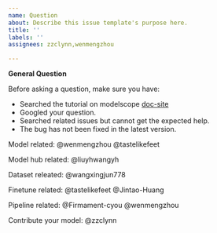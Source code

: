 ```yaml
---
name: Question
about: Describe this issue template's purpose here.
title: ''
labels: ''
assignees: zzclynn,wenmengzhou

---
```


**General Question**

Before asking a question, make sure you have:

* Searched the tutorial on modelscope  [doc-site](https://modelscope.cn/docs)
* Googled your question.
* Searched related issues but cannot get the expected help.
* The bug has not been fixed in the latest version.

Model related: @wenmengzhou @tastelikefeet

Model hub related: @liuyhwangyh

Dataset releated: @wangxingjun778

Finetune related: @tastelikefeet  @Jintao-Huang

Pipeline related: @Firmament-cyou @wenmengzhou

Contribute your model: @zzclynn
